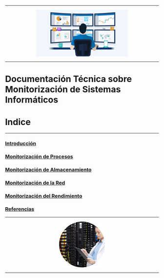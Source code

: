 
---
<p align="center">
  <img src="/imagenes/Monitorizacion-de-sistemas.png" alt="Descripción de la imagen" width="300"/>
</p>

---
# **Documentación Técnica sobre Monitorización de Sistemas Informáticos**

# **Indice**

---
### [Introducción](Introducción.md)

### [Monitorización de Procesos](Monitorizacion-de-procesos.md)

### [Monitorización de Almacenamiento](Monitorizacion-de-almacenamiento.md)

### [Monitorización de la Red](Monitorizacion-de-la-red.md)

### [Monitorización del Rendimiento](Monitorizacion-de-Rendimiento-del-Sistema.md)

### [Referencias](Referencias.md)

---
<p align="center">
  <img src="/imagenes/ad.png" alt="Descripción de la imagen" width="150"/>
</p>

---
